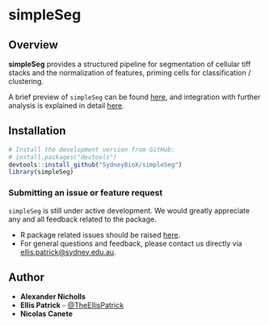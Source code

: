 simpleSeg
======================================================

Overview
--------

**simpleSeg** provides a structured pipeline for segmentation of cellular tiff stacks and the normalization of features, priming cells for classification / clustering.

A brief preview of `simpleSeg` can be found [here](https://htmlpreview.github.io/?https://github.com/SydneyBioX/simpleSeg/blob/main/vignettes/simpleSeg.html), and integration with further analysis is explained in detail [here](https://github.com/SydneyBioX/spicyWorkflow).

Installation
--------

```r
# Install the development version from GitHub:
# install.packages("devtools")
devtools::install_github("SydneyBioX/simpleSeg")
library(simpleSeg)
```

### Submitting an issue or feature request

`simpleSeg` is still under active development. We would greatly appreciate any and 
all feedback related to the package.

* R package related issues should be raised [here](https://github.com/SydneyBioX/simpleSeg/issues).
* For general questions and feedback, please contact us directly via [ellis.patrick@sydney.edu.au](mailto:ellis.patrick@sydney.edu.au).


## Author

* **Alexander Nicholls**
* **Ellis Patrick**  - [@TheEllisPatrick](https://twitter.com/TheEllisPatrick)
* **Nicolas Canete**
